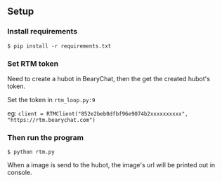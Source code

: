 ## Setup

### Install requirements
```
$ pip install -r requirements.txt
```
### Set RTM token
Need to create a hubot in BearyChat, then the get the created hubot's token.

Set the token in `rtm_loop.py:9`

eg: `client = RTMClient("852e2beb0dfbf96e9074b2xxxxxxxxxx", "https://rtm.bearychat.com")`

### Then run the program

```
$ python rtm.py
```

When a image is send to the hubot, the image's url will be printed out in console.
